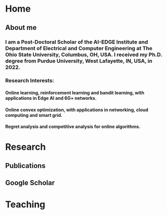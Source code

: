 # Home
## About me

### I am a Post-Doctoral Scholar of the AI-EDGE Institute and Department of Electrical and Computer Engineering at The Ohio State University, Columbus, OH, USA. I received my Ph.D. degree from Purdue University, West Lafayette, IN, USA, in 2022.

### Research Interests:
#### Online learning, reinforcement learning and bandit learning, with applications in Edge AI and 6G+ networks.
#### Online convex optimization, with applications in networking, cloud computing and smart grid.
#### Regret analysis and competitive analysis for online algorithms.

# Research
## Publications
## Google Scholar

# Teaching
